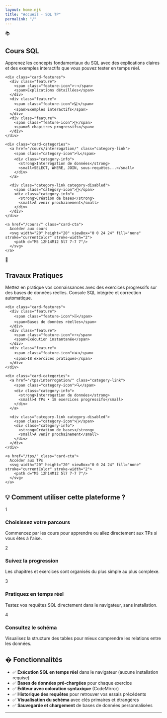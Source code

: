 ```yaml
---
layout: home.njk
title: "Accueil - SQL TP"
permalink: "/"
---
```


<div class="home-grid">
  <!-- Section Cours SQL -->
  <div class="home-card home-card-cours">
    <div class="card-icon">📚</div>
    <h2>Cours SQL</h2>
    <p class="card-description">
      Apprenez les concepts fondamentaux du SQL avec des explications claires et des exemples interactifs que vous pouvez tester en temps réel.
    </p>
    
    <div class="card-features">
      <div class="feature">
        <span class="feature-icon">✨</span>
        <span>Explications détaillées</span>
      </div>
      <div class="feature">
        <span class="feature-icon">💻</span>
        <span>Exemples interactifs</span>
      </div>
      <div class="feature">
        <span class="feature-icon">📖</span>
        <span>6 chapitres progressifs</span>
      </div>
    </div>

    <div class="card-categories">
      <a href="/cours/interrogation/" class="category-link">
        <span class="category-icon">🔍</span>
        <div class="category-info">
          <strong>Interrogation de données</strong>
          <small>SELECT, WHERE, JOIN, sous-requêtes...</small>
        </div>
      </a>
      
      <div class="category-link category-disabled">
        <span class="category-icon">🔧</span>
        <div class="category-info">
          <strong>Création de bases</strong>
          <small>À venir prochainement</small>
        </div>
      </div>
    </div>

    <a href="/cours/" class="card-cta">
      Accéder aux cours
      <svg width="20" height="20" viewBox="0 0 24 24" fill="none" stroke="currentColor" stroke-width="2">
        <path d="M5 12h14M12 5l7 7-7 7"/>
      </svg>
    </a>
  </div>

  <!-- Section Travaux Pratiques -->
  <div class="home-card home-card-tps">
    <div class="card-icon">🎯</div>
    <h2>Travaux Pratiques</h2>
    <p class="card-description">
      Mettez en pratique vos connaissances avec des exercices progressifs sur des bases de données réelles. Console SQL intégrée et correction automatique.
    </p>
    
    <div class="card-features">
      <div class="feature">
        <span class="feature-icon">🗄️</span>
        <span>Bases de données réelles</span>
      </div>
      <div class="feature">
        <span class="feature-icon">⚡</span>
        <span>Exécution instantanée</span>
      </div>
      <div class="feature">
        <span class="feature-icon">📊</span>
        <span>18 exercices pratiques</span>
      </div>
    </div>

    <div class="card-categories">
      <a href="/tps/interrogation/" class="category-link">
        <span class="category-icon">🔍</span>
        <div class="category-info">
          <strong>Interrogation de données</strong>
          <small>4 TPs • 18 exercices progressifs</small>
        </div>
      </a>
      
      <div class="category-link category-disabled">
        <span class="category-icon">🔧</span>
        <div class="category-info">
          <strong>Création de bases</strong>
          <small>À venir prochainement</small>
        </div>
      </div>
    </div>

    <a href="/tps/" class="card-cta">
      Accéder aux TPs
      <svg width="20" height="20" viewBox="0 0 24 24" fill="none" stroke="currentColor" stroke-width="2">
        <path d="M5 12h14M12 5l7 7-7 7"/>
      </svg>
    </a>
  </div>
</div>

## 💡 Comment utiliser cette plateforme ?

<div class="info-grid">
  <div class="info-box">
    <span class="info-number">1</span>
    <h3>Choisissez votre parcours</h3>
    <p>Commencez par les cours pour apprendre ou allez directement aux TPs si vous êtes à l'aise.</p>
  </div>
  
  <div class="info-box">
    <span class="info-number">2</span>
    <h3>Suivez la progression</h3>
    <p>Les chapitres et exercices sont organisés du plus simple au plus complexe.</p>
  </div>
  
  <div class="info-box">
    <span class="info-number">3</span>
    <h3>Pratiquez en temps réel</h3>
    <p>Testez vos requêtes SQL directement dans le navigateur, sans installation.</p>
  </div>
  
  <div class="info-box">
    <span class="info-number">4</span>
    <h3>Consultez le schéma</h3>
    <p>Visualisez la structure des tables pour mieux comprendre les relations entre les données.</p>
  </div>
</div>

## � Fonctionnalités

- ✅ **Exécution SQL en temps réel** dans le navigateur (aucune installation requise)
- ✅ **Bases de données pré-chargées** pour chaque exercice
- ✅ **Éditeur avec coloration syntaxique** (CodeMirror)
- ✅ **Historique des requêtes** pour retrouver vos essais précédents
- ✅ **Visualisation du schéma** avec clés primaires et étrangères
- ✅ **Sauvegarde et chargement** de bases de données personnalisées

---

<style>
.tp-card {
  background: rgba(79, 190, 255, 0.05);
  border: 1px solid rgba(79, 190, 255, 0.2);
  border-radius: 8px;
  padding: 20px;
  margin: 20px 0;
}

.tp-card h3 {
  color: var(--accent-blue);
  margin-top: 0;
}

.tp-card ul {
  margin-top: 10px;
}

.tp-card li {
  margin: 8px 0;
}

.tp-card a {
  color: var(--text-primary);
  text-decoration: none;
  transition: color 0.2s;
}

.tp-card a:hover {
  color: var(--accent-blue);
}
</style>
